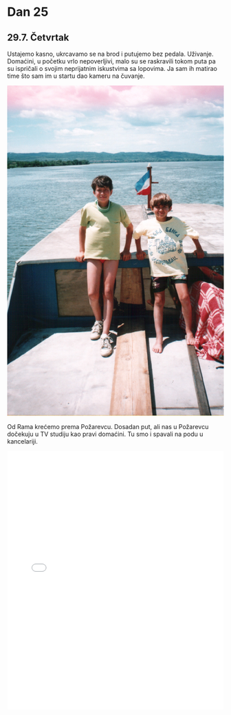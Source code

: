 # Dan 25

## 29.7. Četvrtak

Ustajemo kasno, ukrcavamo se na brod i putujemo bez pedala. Uživanje. Domaćini, u početku vrlo nepoverljivi, malo su se raskravili tokom puta pa su ispričali o svojim neprijatnim iskustvima sa lopovima. Ja sam ih matirao time što sam im u startu dao kameru na čuvanje.

![Horizont](./img/horizont.jpg)

Od Rama krećemo prema Požarevcu. Dosadan put, ali nas u Požarevcu dočekuju u TV studiju kao pravi domaćini. Tu smo i spavali na podu u kancelariji.

<iframe width="100%" height="600px" frameborder="0" allowfullscreen src="//umap.openstreetmap.fr/en/map/bajsom-po-srbiji_570086?scaleControl=true&miniMap=false&scrollWheelZoom=false&zoomControl=true&allowEdit=false&moreControl=true&searchControl=false&tilelayersControl=null&embedControl=false&datalayersControl=null&onLoadPanel=undefined&captionBar=false&fullscreenControl=true&locateControl=false&editinosmControl=false&datalayers=1627842#11/44.7209/21.3366"></iframe>
